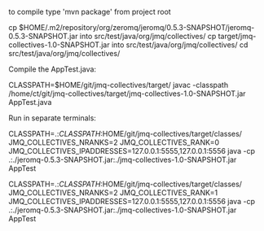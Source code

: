 to compile type 'mvn package' from project root

cp $HOME/.m2/repository/org/zeromq/jeromq/0.5.3-SNAPSHOT/jeromq-0.5.3-SNAPSHOT.jar into src/test/java/org/jmq/collectives/
cp target/jmq-collectives-1.0-SNAPSHOT.jar into src/test/java/org/jmq/collectives/
cd src/test/java/org/jmq/collectives/

Compile the AppTest.java:

CLASSPATH=$HOME/git/jmq-collectives/target/ javac -classpath /home/ct/git/jmq-collectives/target/jmq-collectives-1.0-SNAPSHOT.jar AppTest.java                                                                     

Run in separate terminals:

CLASSPATH=.:$CLASSPATH:$HOME/git/jmq-collectives/target/classes/ JMQ_COLLECTIVES_NRANKS=2 JMQ_COLLECTIVES_RANK=0 JMQ_COLLECTIVES_IPADDRESSES=127.0.0.1:5555,127.0.0.1:5556 java -cp .:./jeromq-0.5.3-SNAPSHOT.jar:./jmq-collectives-1.0-SNAPSHOT.jar AppTest 

CLASSPATH=.:$CLASSPATH:$HOME/git/jmq-collectives/target/classes/ JMQ_COLLECTIVES_NRANKS=2 JMQ_COLLECTIVES_RANK=1 JMQ_COLLECTIVES_IPADDRESSES=127.0.0.1:5555,127.0.0.1:5556 java -cp .:./jeromq-0.5.3-SNAPSHOT.jar:./jmq-collectives-1.0-SNAPSHOT.jar AppTest 


